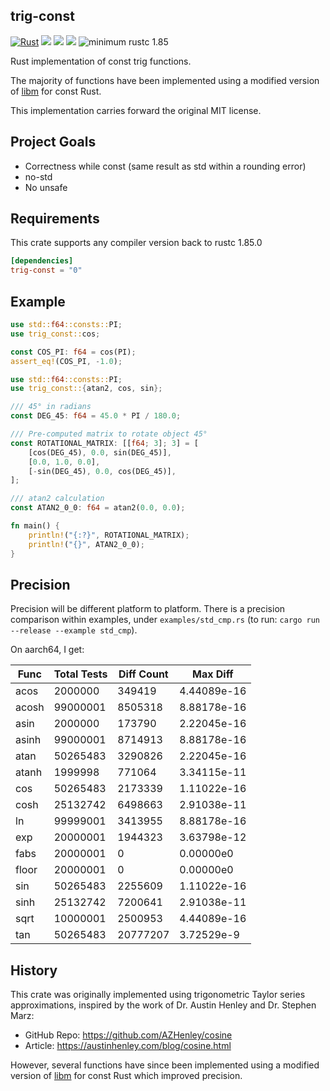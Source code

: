 ## trig-const

[![Rust](https://github.com/michaelciraci/Trig-Const/actions/workflows/rust.yml/badge.svg?branch=master)](https://github.com/michaelciraci/Trig-Const/actions/workflows/rust.yml)
[![](https://img.shields.io/crates/v/trig-const.svg)](https://crates.io/crates/trig-const)
[![](https://img.shields.io/crates/l/trig-const.svg)](https://crates.io/crates/trig-const)
[![](https://docs.rs/trig-const/badge.svg)](https://docs.rs/trig-const/)
![minimum rustc 1.85](https://img.shields.io/badge/rustc-1.85+-red.svg)

Rust implementation of const trig functions.

The majority of functions have been implemented using a modified version of [libm](https://crates.io/crates/libm) for const Rust.

This implementation carries forward the original MIT license.

## Project Goals
 - Correctness while const (same result as std within a rounding error)
 - no-std
 - No unsafe

## Requirements

This crate supports any compiler version back to rustc 1.85.0

```toml
[dependencies]
trig-const = "0"
```

## Example

```rust
use std::f64::consts::PI;
use trig_const::cos;

const COS_PI: f64 = cos(PI);
assert_eq!(COS_PI, -1.0);
```

```rust
use std::f64::consts::PI;
use trig_const::{atan2, cos, sin};

/// 45° in radians
const DEG_45: f64 = 45.0 * PI / 180.0;

/// Pre-computed matrix to rotate object 45°
const ROTATIONAL_MATRIX: [[f64; 3]; 3] = [
    [cos(DEG_45), 0.0, sin(DEG_45)],
    [0.0, 1.0, 0.0],
    [-sin(DEG_45), 0.0, cos(DEG_45)],
];

/// atan2 calculation
const ATAN2_0_0: f64 = atan2(0.0, 0.0);

fn main() {
    println!("{:?}", ROTATIONAL_MATRIX);
    println!("{}", ATAN2_0_0);
}
```

## Precision

Precision will be different platform to platform. There is a precision comparison within examples, under `examples/std_cmp.rs` (to run: `cargo run --release --example std_cmp`).

On aarch64, I get:

Func   | Total Tests| Diff Count|       Max Diff
-------|------------|-----------|---------------
acos   |     2000000|     349419|    4.44089e-16
acosh  |    99000001|    8505318|    8.88178e-16
asin   |     2000000|     173790|    2.22045e-16
asinh  |    99000001|    8714913|    8.88178e-16
atan   |    50265483|    3290826|    2.22045e-16
atanh  |     1999998|     771064|    3.34115e-11
cos    |    50265483|    2173339|    1.11022e-16
cosh   |    25132742|    6498663|    2.91038e-11
ln     |    99999001|    3413955|    8.88178e-16
exp    |    20000001|    1944323|    3.63798e-12
fabs   |    20000001|          0|      0.00000e0
floor  |    20000001|          0|      0.00000e0
sin    |    50265483|    2255609|    1.11022e-16
sinh   |    25132742|    7200641|    2.91038e-11
sqrt   |    10000001|    2500953|    4.44089e-16
tan    |    50265483|   20777207|     3.72529e-9

## History

This crate was originally implemented using trigonometric Taylor series approximations, inspired by the work of Dr. Austin Henley and Dr. Stephen Marz:
  - GitHub Repo: <https://github.com/AZHenley/cosine>
  - Article: <https://austinhenley.com/blog/cosine.html>

However, several functions have since been implemented using a modified version of [libm](https://crates.io/crates/libm) for const Rust which improved precision.
